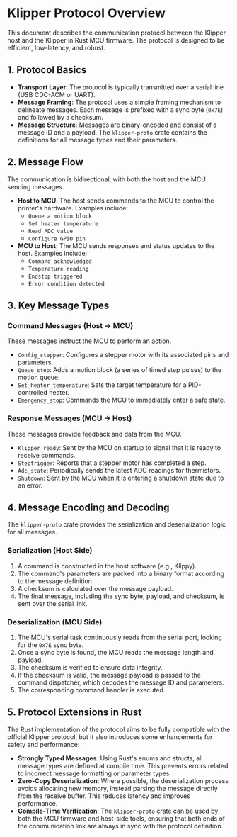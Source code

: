 # Klipper Protocol Overview

This document describes the communication protocol between the Klipper host and the Klipper in Rust MCU firmware. The protocol is designed to be efficient, low-latency, and robust.

## 1. Protocol Basics

*   **Transport Layer**: The protocol is typically transmitted over a serial line (USB CDC-ACM or UART).
*   **Message Framing**: The protocol uses a simple framing mechanism to delineate messages. Each message is prefixed with a sync byte (`0x7E`) and followed by a checksum.
*   **Message Structure**: Messages are binary-encoded and consist of a message ID and a payload. The `klipper-proto` crate contains the definitions for all message types and their parameters.

## 2. Message Flow

The communication is bidirectional, with both the host and the MCU sending messages.

*   **Host to MCU**: The host sends commands to the MCU to control the printer's hardware. Examples include:
    *   `Queue a motion block`
    *   `Set heater temperature`
    *   `Read ADC value`
    *   `Configure GPIO pin`
*   **MCU to Host**: The MCU sends responses and status updates to the host. Examples include:
    *   `Command acknowledged`
    *   `Temperature reading`
    *   `Endstop triggered`
    *   `Error condition detected`

## 3. Key Message Types

### Command Messages (Host -> MCU)

These messages instruct the MCU to perform an action.

*   `Config_stepper`: Configures a stepper motor with its associated pins and parameters.
*   `Queue_step`: Adds a motion block (a series of timed step pulses) to the motion queue.
*   `Set_heater_temperature`: Sets the target temperature for a PID-controlled heater.
*   `Emergency_stop`: Commands the MCU to immediately enter a safe state.

### Response Messages (MCU -> Host)

These messages provide feedback and data from the MCU.

*   `Klipper_ready`: Sent by the MCU on startup to signal that it is ready to receive commands.
*   `Steptrigger`: Reports that a stepper motor has completed a step.
*   `Adc_state`: Periodically sends the latest ADC readings for thermistors.
*   `Shutdown`: Sent by the MCU when it is entering a shutdown state due to an error.

## 4. Message Encoding and Decoding

The `klipper-proto` crate provides the serialization and deserialization logic for all messages.

### Serialization (Host Side)

1.  A command is constructed in the host software (e.g., Klippy).
2.  The command's parameters are packed into a binary format according to the message definition.
3.  A checksum is calculated over the message payload.
4.  The final message, including the sync byte, payload, and checksum, is sent over the serial link.

### Deserialization (MCU Side)

1.  The MCU's serial task continuously reads from the serial port, looking for the `0x7E` sync byte.
2.  Once a sync byte is found, the MCU reads the message length and payload.
3.  The checksum is verified to ensure data integrity.
4.  If the checksum is valid, the message payload is passed to the command dispatcher, which decodes the message ID and parameters.
5.  The corresponding command handler is executed.

## 5. Protocol Extensions in Rust

The Rust implementation of the protocol aims to be fully compatible with the official Klipper protocol, but it also introduces some enhancements for safety and performance:

*   **Strongly Typed Messages**: Using Rust's enums and structs, all message types are defined at compile time. This prevents errors related to incorrect message formatting or parameter types.
*   **Zero-Copy Deserialization**: Where possible, the deserialization process avoids allocating new memory, instead parsing the message directly from the receive buffer. This reduces latency and improves performance.
*   **Compile-Time Verification**: The `klipper-proto` crate can be used by both the MCU firmware and host-side tools, ensuring that both ends of the communication link are always in sync with the protocol definition.
